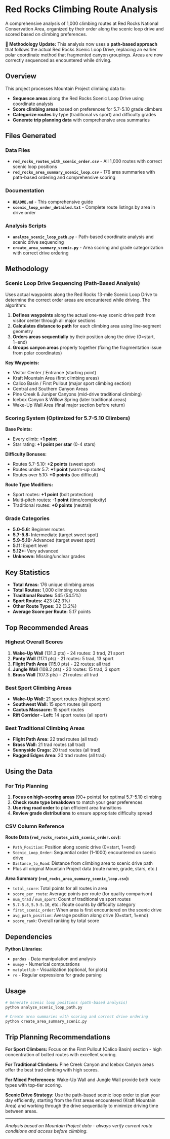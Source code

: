 # Red Rocks Climbing Route Analysis

A comprehensive analysis of 1,000 climbing routes at Red Rocks National Conservation Area, organized by their order along the scenic loop drive and scored based on climbing preferences.

**🚨 Methodology Update:** This analysis now uses a **path-based approach** that follows the actual Red Rocks Scenic Loop Drive, replacing an earlier polar coordinate method that fragmented canyon groupings. Areas are now correctly sequenced as encountered while driving.

## Overview

This project processes Mountain Project climbing data to:
- **Sequence areas** along the Red Rocks Scenic Loop Drive using coordinate analysis
- **Score climbing areas** based on preferences for 5.7-5.10 grade climbers  
- **Categorize routes** by type (traditional vs sport) and difficulty grades
- **Generate trip planning data** with comprehensive area summaries

## Files Generated

### Data Files
- **`red_rocks_routes_with_scenic_order.csv`** - All 1,000 routes with correct scenic loop positions
- **`red_rocks_area_summary_scenic_loop.csv`** - 176 area summaries with path-based ordering and comprehensive scoring

### Documentation
- **`README.md`** - This comprehensive guide
- **`scenic_loop_order_detailed.txt`** - Complete route listings by area in drive order

### Analysis Scripts
- **`analyze_scenic_loop_path.py`** - Path-based coordinate analysis and scenic drive sequencing
- **`create_area_summary_scenic.py`** - Area scoring and grade categorization with correct drive ordering

## Methodology

### Scenic Loop Drive Sequencing (Path-Based Analysis)
Uses actual waypoints along the Red Rocks 13-mile Scenic Loop Drive to determine the correct order areas are encountered while driving. The algorithm:

1. **Defines waypoints** along the actual one-way scenic drive path from visitor center through all major sections
2. **Calculates distance to path** for each climbing area using line-segment geometry
3. **Orders areas sequentially** by their position along the drive (0=start, 1=end)
4. **Groups canyon areas** properly together (fixing the fragmentation issue from polar coordinates)

**Key Waypoints:**
- Visitor Center / Entrance (starting point)
- Kraft Mountain Area (first climbing areas)
- Calico Basin / First Pullout (major sport climbing section)
- Central and Southern Canyon Areas
- Pine Creek & Juniper Canyons (mid-drive traditional climbing)
- Icebox Canyon & Willow Spring (later traditional areas)
- Wake-Up Wall Area (final major section before return)

### Scoring System (Optimized for 5.7-5.10 Climbers)

**Base Points:**
- Every climb: **+1 point**
- Star rating: **+1 point per star** (0-4 stars)

**Difficulty Bonuses:**
- Routes 5.7-5.10: **+2 points** (sweet spot)
- Routes under 5.7: **+1 point** (warm-up routes)
- Routes over 5.10: **+0 points** (too difficult)

**Route Type Modifiers:**
- Sport routes: **+1 point** (bolt protection)
- Multi-pitch routes: **-1 point** (time/complexity)
- Traditional routes: **+0 points** (neutral)

### Grade Categories
- **5.0-5.6:** Beginner routes
- **5.7-5.8:** Intermediate (target sweet spot)
- **5.9-5.10:** Advanced (target sweet spot)
- **5.11:** Expert level  
- **5.12+:** Very advanced
- **Unknown:** Missing/unclear grades

## Key Statistics

- **Total Areas:** 176 unique climbing areas
- **Total Routes:** 1,000 climbing routes
- **Traditional Routes:** 545 (54.5%)
- **Sport Routes:** 423 (42.3%)
- **Other Route Types:** 32 (3.2%)
- **Average Score per Route:** 5.17 points

## Top Recommended Areas

### Highest Overall Scores
1. **Wake-Up Wall** (131.3 pts) - 24 routes: 3 trad, 21 sport
2. **Panty Wall** (117.1 pts) - 21 routes: 5 trad, 13 sport  
3. **Flight Path Area** (115.0 pts) - 22 routes: all trad
4. **Jungle Wall** (108.2 pts) - 20 routes: 15 trad, 3 sport
5. **Brass Wall** (107.3 pts) - 21 routes: all trad

### Best Sport Climbing Areas
- **Wake-Up Wall:** 21 sport routes (highest score)
- **Southwest Wall:** 15 sport routes (all sport)
- **Cactus Massacre:** 15 sport routes
- **Rift Corridor - Left:** 14 sport routes (all sport)

### Best Traditional Climbing Areas  
- **Flight Path Area:** 22 trad routes (all trad)
- **Brass Wall:** 21 trad routes (all trad)
- **Sunnyside Crags:** 20 trad routes (all trad)
- **Ragged Edges Area:** 20 trad routes (all trad)

## Using the Data

### For Trip Planning
1. **Focus on high-scoring areas** (90+ points) for optimal 5.7-5.10 climbing
2. **Check route type breakdown** to match your gear preferences
3. **Use ring road order** to plan efficient area transitions
4. **Review grade distributions** to ensure appropriate difficulty spread

### CSV Column Reference

**Route Data (`red_rocks_routes_with_scenic_order.csv`):**
- `Path_Position`: Position along scenic drive (0=start, 1=end)
- `Scenic_Loop_Order`: Sequential order (1-1000) encountered on scenic drive
- `Distance_to_Road`: Distance from climbing area to scenic drive path
- Plus all original Mountain Project data (route name, grade, stars, etc.)

**Area Summary (`red_rocks_area_summary_scenic_loop.csv`):**
- `total_score`: Total points for all routes in area
- `score_per_route`: Average points per route (for quality comparison)
- `num_trad` / `num_sport`: Count of traditional vs sport routes
- `5.7-5.8`, `5.9-5.10`, etc.: Route counts by difficulty category
- `first_scenic_order`: When area is first encountered on the scenic drive
- `avg_path_position`: Average position along drive (0=start, 1=end)
- `score_rank`: Overall ranking by total score

## Dependencies

**Python Libraries:**
- `pandas` - Data manipulation and analysis
- `numpy` - Numerical computations  
- `matplotlib` - Visualization (optional, for plots)
- `re` - Regular expressions for grade parsing

## Usage

```bash
# Generate scenic loop positions (path-based analysis)
python analyze_scenic_loop_path.py

# Create area summaries with scoring and correct drive ordering
python create_area_summary_scenic.py
```

## Trip Planning Recommendations

**For Sport Climbers:** Focus on the First Pullout (Calico Basin) section - high concentration of bolted routes with excellent scoring.

**For Traditional Climbers:** Pine Creek Canyon and Icebox Canyon areas offer the best trad climbing with high scores.

**For Mixed Preferences:** Wake-Up Wall and Jungle Wall provide both route types with top-tier scoring.

**Scenic Drive Strategy:** Use the path-based scenic loop order to plan your day efficiently, starting from the first areas encountered (Kraft Mountain Area) and working through the drive sequentially to minimize driving time between areas.

---

*Analysis based on Mountain Project data - always verify current route conditions and access before climbing.*